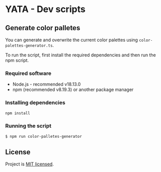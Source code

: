 # YATA - Dev scripts

## Generate color palletes

You can generate and overwrite the current color palettes using `color-palettes-generator.ts`.

To run the script, first install the required dependencies and then run the npm script.

### Required software

- Node.js - recommended v18.13.0
- npm (recommended v8.19.3) or another package manager

### Installing dependencies

```bash
npm install
```

### Running the script

```bash
$ npm run color-palletes-generator
```

## License

Project is [MIT licensed](LICENSE).
